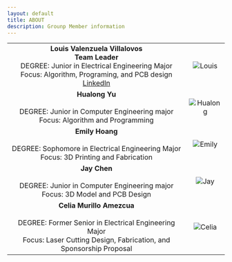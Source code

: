 ```yaml
---
layout: default
title: ABOUT
description: Grounp Member information
---
```


| | |
|:---------------------------------------------------------------------------------------------------------------------------------------------:|:---------------------------------------------------:|
|**Louis Valenzuela Villalovos** <br/> **Team Leader** <br/> DEGREE: Junior in Electrical Engineering Major<br/> Focus: Algorithm, Programing, and PCB design <br/> [LinkedIn](https://www.linkedin.com/mwlite/in/louis-valenzuela-villalovos) | ![Louis]({{site.baseurl}}/assets/css/Louis.jpg) |
|**Hualong Yu** <br/>        <br/> DEGREE: Junior in Computer Engineering major <br/> Focus: Algorithm and Programming <br/>  | ![Hualong]({{site.baseurl}}/assets/css/Steven.jpg) |
|**Emily Hoang** <br/>        <br/> DEGREE: Sophomore in Electrical Engineering Major<br/> Focus: 3D Printing and Fabrication <br/> | ![Emily]({{site.baseurl}}/assets/css/octocat.png) |
|**Jay Chen** <br/>        <br/> DEGREE: Junior in Computer Engineering major <br/> Focus: 3D Model and PCB Design | ![Jay]({{site.baseurl}}/assets/css/JayChen.jpg) |
|**Celia Murillo Amezcua** <br/>        <br/> DEGREE: Former Senior in Electrical Engineering Major<br/> Focus: Laser Cutting Design, Fabrication, and Sponsorship Proposal <br/>  | ![Celia]({{site.baseurl}}/assets/css/Celia.jpg) |
